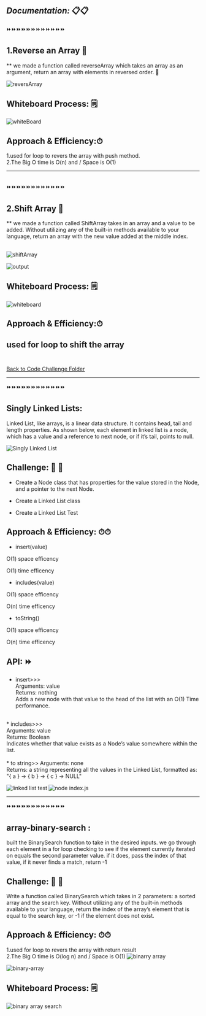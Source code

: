 ## ***Documentation:*** 📋📋

⏩⏩⏩⏩⏩⏩⏩⏩⏩⏩⏩⏩
## 1.Reverse an Array 📄

** we made a function called reverseArray which takes an array as an argument, return an array with elements in reversed order. 🎇

![reversArray](./assest/reversArray.png)


## Whiteboard Process: 🗒
![whiteBoard](./assest/whiteboard.png)




## Approach & Efficiency:⏱
1.used for loop to revers the array with push method.<br>
2.The Big O time is O(n) and / Space is O(1)


----------------------------------------------------
<br>
⏩⏩⏩⏩⏩⏩⏩⏩⏩⏩⏩⏩<br>

## 2.Shift Array 📄
** we made a function called ShiftArray takes in an array and a value to be added. Without utilizing any of the built-in methods available to your language, return an array with the new value added at the middle index.
<br>
<br>

![shiftArray](./assest/shiftArray.png)

![output](./assest/result.png)
<br>

## Whiteboard Process: 🗒
![whiteboard](./assest/whiteboard1.png)
<br>

## Approach & Efficiency:⏱
used for loop to shift the array
<br><br>
----------------------------------------------------
[Back to Code Challenge Folder](../../code-challenges/)

----------------------------------------------------
⏩⏩⏩⏩⏩⏩⏩⏩⏩⏩⏩⏩
##  Singly Linked Lists:
Linked List, like arrays, is a linear data structure. It contains head, tail and length properties. As shown below, each element in linked list is a node, which has a value and a reference to next node, or if it’s tail, points to null.

![Singly Linked List](./assest/singlelinkedlist.png)

## Challenge: 💪 💪
* Create a Node class that has properties for the value stored in the Node, and a pointer to the next Node.

* Create a Linked List class

* Create a Linked List Test

## Approach & Efficiency: ⏱⏱
* insert(value)

O(1) space efficency

O(1) time efficency

* includes(value)

O(1) space efficency

O(n) time efficency

* toString()

O(1) space efficency

O(n) time efficency

## API: ⏩
* insert>>><br>
Arguments: value<br>
Returns: nothing<br>
Adds a new node with that value to the head of the list with an O(1) Time performance.<br>
<br>
* includes>>><br>
Arguments: value<br>
Returns: Boolean<br>
Indicates whether that value exists as a Node’s value somewhere within the list.
<br>
<br>
* to string>>
Arguments: none<br>
Returns: a string representing all the values in the Linked List, formatted as:<br>
"{ a } -> { b } -> { c } -> NULL"

![linked list test](./singlyLinkedList/testpass-linked-list.png)
![node index.js](./singlyLinkedList/test.png)

---------------------------------------------------------
⏩⏩⏩⏩⏩⏩⏩⏩⏩⏩⏩⏩
##  array-binary-search :
built the BinarySearch function to take in the desired inputs. we go through each element in a for loop checking to see if the element currently iterated on equals the second parameter value. if it does, pass the index of that value, if it never finds a match, return -1<br>


## Challenge: 💪 💪
Write a function called BinarySearch which takes in 2 parameters: a sorted array and the search key. Without utilizing any of the built-in methods available to your language, return the index of the array’s element that is equal to the search key, or -1 if the element does not exist.


## Approach & Efficiency: ⏱⏱
1.used for loop to revers the array with return result<br>
2.The Big O time is O(log n) and / Space is O(1)
![binarry array](./assest/binary-array-1.png)

![binary-array](./assest/binary-array.png)


## Whiteboard Process: 🗒

![binary array search](./assest/whiteboard.png)